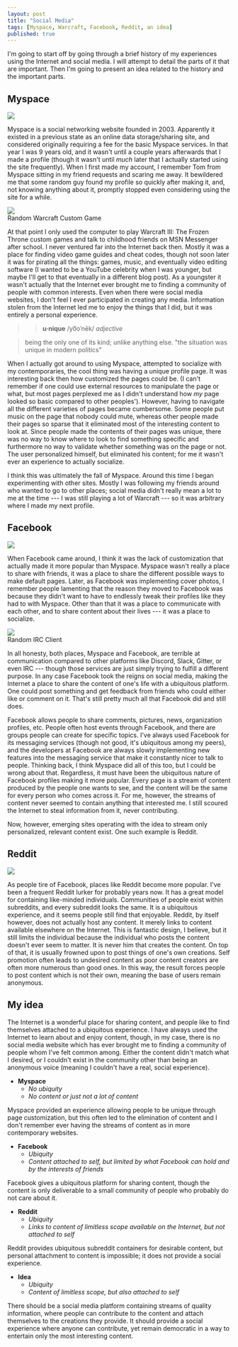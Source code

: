 ```yaml
---
layout: post
title: "Social Media"
tags: [Myspace, Warcraft, Facebook, Reddit, an idea]
published: true
---
```


I'm going to start off by going through a brief history of my experiences using
the Internet and social media. I will attempt to detail the parts of it that are
important. Then I'm going to present an idea related to the history and the
important parts.

Myspace
-------

<div class="right">
<img src="{{ site.baseurl }}/images/myspace.jpg">
</div>

Myspace is a social networking website founded in 2003. Apparently it existed in
a previous state as an online data storage/sharing site, and considered
originally requiring a fee for the basic Myspace services. In that year I was 9
years old, and it wasn't until a couple years afterwards that I made a profile
(though it wasn't until _much_ later that I actually started using the site
frequently). When I first made my account, I remember Tom from Myspace sitting
in my friend requests and scaring me away. It bewildered me that some random guy
found my profile so quickly after making it, and, not knowing anything about it,
promptly stopped even considering using the site for a while.

<div class="largeleft">
<img src="{{ site.baseurl }}/images/somewarcraftcustom.jpg"><br>
<span>Random Warcraft Custom Game</span>
</div>

At that point I only used the computer to play Warcraft III: The Frozen Throne
custom games and talk to childhood friends on MSN Messenger after school. I
never ventured far into the Internet back then. Mostly it was a place for
finding video game guides and cheat codes, though not soon later it was for
pirating all the things: games, music, and eventually video editing software (I
wanted to be a YouTube celebrity when I was younger, but maybe I'll get to that
eventually in a different blog post). As a youngster it wasn't actually that the
Internet ever brought me to finding a community of people with common interests.
Even when there were social media websites, I don't feel I ever participated in
creating any media. Information stolen from the Internet led me to enjoy the
things that I did, but it was entirely a personal experience.

> > <span class="ipa">__u·nique__ /yo͞oˈnēk/ _adjective_</span>

> being the only one of its kind; unlike anything else. "the situation was
> unique in modern politics"

When I actually got around to using Myspace, attempted to socialize with my
contemporaries, the cool thing was having a unique profile page. It was
interesting back then how customized the pages could be. (I can't remember if
one could use external resources to manipulate the page or what, but most pages
perplexed me as I didn't understand how _my_ page looked so basic compared to
other peoples'). However, having to navigate all the different varieties of
pages became cumbersome. Some people put music on the page that nobody could
mute, whereas other people made their pages so sparse that it eliminated most of
the interesting content to look at. Since people made the contents of their
pages was unique, there was no way to know where to look to find something
specific and furthermore no way to validate whether something was on the page or
not. The user personalized himself, but eliminated his content; for me it wasn't
ever an experience to actually socialize.

I think this was ultimately the fall of Myspace. Around this time I began
experimenting with other sites. Mostly I was following my friends around who
wanted to go to other places; social media didn't really mean a lot to me at the
time --- I was still playing a lot of Warcraft --- so it was arbitrary where I
made my next profile.

Facebook
--------

<div class="right">
<img src="{{ site.baseurl }}/images/facebook.png">
</div>

When Facebook came around, I think it was the lack of customization that
actually made it more popular than Myspace. Myspace wasn't really a place to
share with friends, it was a place to share the different possible ways to make
default pages. Later, as Facebook was implementing cover photos, I remember
people lamenting that the reason they moved to Facebook was because they didn't
want to have to endlessly tweak their profiles like they had to with Myspace.
Other than that it was a place to communicate with each other, and to share
content about their lives --- it was a place to socialize.

<div class="largeleft">
<img src="{{ site.baseurl }}/images/irc.png"><br>
<span>Random IRC Client</span>
</div>

In all honesty, both places, Myspace and Facebook, are terrible at communication
compared to other platforms like Discord, Slack, Gitter, or even IRC --- though
those services are just simply trying to fulfill a different purpose. In any
case Facebook took the reigns on social media, making the Internet a place to
share the content of one's life with a ubiquitous platform. One could post
something and get feedback from friends who could either like or comment on it.
That's still pretty much all that Facebook did and still does.

Facebook allows people to share comments, pictures, news, organization profiles,
etc. People often host events through Facebook, and there are groups people can
create for specific topics. I've always used Facebook for its messaging services
(though not good, it's ubiquitous among my peers), and the developers at
Facebook are always slowly implementing new features into the messaging service
that make it constantly nicer to talk to people. Thinking back, I think Myspace
did all of this too, but I could be wrong about that. Regardless, it must have
been the ubiquitous nature of Facebook profiles making it more popular. Every
page is a stream of content produced by the people one wants to see, and the
content will be the same for every person who comes across it. For me, however,
the streams of content never seemed to contain anything that interested me. I
still scoured the Internet to steal information from it, never contributing.

Now, however, emerging sites operating with the idea to stream only
personalized, relevant content exist. One such example is Reddit.

Reddit
------

<div class="right">
<img src="{{ site.baseurl }}/images/reddit-alien.png">
</div>

As people tire of Facebook, places like Reddit become more popular. I've been a
frequent Reddit lurker for probably years now. It has a great model for
containing like-minded individuals. Communities of people exist within
subreddits, and every subreddit looks the same. It is a ubiquitous experience,
and it seems people still find that enjoyable. Reddit, by itself however, does
not actually host any content. It merely links to content available elsewhere on
the Internet. This is fantastic design, I believe, but it still limits the
individual because the individual who posts the content doesn't ever seem to
matter. It is never him that creates the content. On top of that, it is usually
frowned upon to post things of one's own creations. Self promotion often leads
to undesired content as poor content creators are often more numerous than good
ones. In this way, the result forces people to post content which is not their
own, meaning the base of users remain anonymous.

My idea
-------

The Internet is a wonderful place for sharing content, and people like to find
themselves attached to a ubiquitous experience. I have always used the Internet
to learn about and enjoy content, though, in my case, there is no social media
website which has ever brought me to finding a community of people whom I've
felt common among. Either the content didn't match what I desired, or I couldn't
exist in the community other than being an anonymous voice (meaning I couldn't
have a real, social experience).

- __Myspace__
  - _No ubiquity_
  - _No content or just not a lot of content_

Myspace provided an experience allowing people to be unique through page
customization, but this often led to the elimination of content and I don't
remember ever having the streams of content as in more contemporary websites.

- __Facebook__
  - _Ubiquity_
  - _Content attached to self, but limited by what Facebook can hold and by the
    interests of friends_

Facebook gives a ubiquitous platform for sharing content, though the content is
only deliverable to a small community of people who probably do not care about
it.

- __Reddit__
  - _Ubiquity_
  - _Links to content of limitless scope available on the Internet, but not
    attached to self_

Reddit provides ubiquitous subreddit containers for desirable content, but
personal attachment to content is impossible; it does not provide a social
experience.

- __Idea__
  - _Ubiquity_
  - _Content of limitless scope, but also attached to self_

There should be a social media platform containing streams of quality
information, where people can contribute to the content and attach themselves to
the creations they provide. It should provide a social experience where anyone
can contribute, yet remain democratic in a way to entertain only the most
interesting content.
